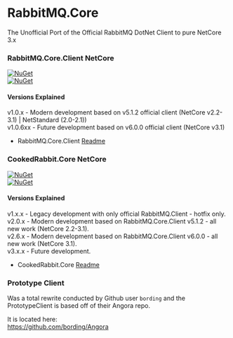 # RabbitMQ.Core  
 The Unofficial Port of the Official RabbitMQ DotNet Client to pure NetCore 3.x  
 
### RabbitMQ.Core.Client NetCore 
[![NuGet](https://img.shields.io/nuget/dt/RabbitMQ.Core.Client.svg)](https://www.nuget.org/packages/RabbitMQ.Core.Client/)  
[![NuGet](https://img.shields.io/nuget/v/RabbitMQ.Core.Client.svg)](https://www.nuget.org/packages/RabbitMQ.Core.Client/) 

#### Versions Explained

v1.0.x - Modern development based on v5.1.2 official client (NetCore v2.2-3.1) | NetStandard (2.0-2.1))  
v1.0.6xx - Future development based on v6.0.0 official client (NetCore v3.1)
 
 * RabbitMQ.Core.Client [Readme](https://github.com/houseofcat/RabbitMQ.Core/tree/master/v6.0.0)  
 
### CookedRabbit.Core NetCore
[![NuGet](https://img.shields.io/nuget/dt/CookedRabbit.Core.svg)](https://www.nuget.org/packages/CookedRabbit.Core/)   
[![NuGet](https://img.shields.io/nuget/v/CookedRabbit.Core.svg)](https://www.nuget.org/packages/CookedRabbit.Core/)  

#### Versions Explained

v1.x.x - Legacy development with only official RabbitMQ.Client - hotfix only.   
v2.0.x - Modern development based on RabbitMQ.Core.Client v5.1.2 - all new work (NetCore 2.2-3.1).   
v2.6.x - Modern development based on RabbitMQ.Core.Client v6.0.0 - all new work (NetCore 3.1).   
v3.x.x - Future development.

 * CookedRabbit.Core [Readme](https://github.com/houseofcat/RabbitMQ.Core/tree/master/CookedRabbit.Core)  

### Prototype Client  
Was a total rewrite conducted by Github user `bording` and the PrototypeClient is based off of their Angora repo.  

It is located here:  
https://github.com/bording/Angora  
